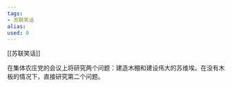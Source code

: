 ```yaml
---
tags: 
- 苏联笑话 
alias:
used: 0
---
```

[[苏联笑话]]

在集体农庄党的会议上将研究两个问题：建造木棚和建设伟大的苏维埃。在没有木板的情况下，直接研究第二个问题。 



